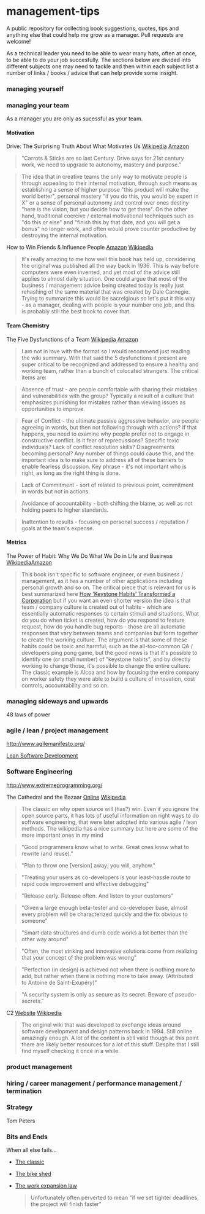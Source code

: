 # management-tips
A public repository for collecting book suggestions, quotes, tips and anything else that could help me grow as a manager. Pull requests are welcome!

As a technical leader you need to be able to wear many hats, often at once, to be able to do your job succesfully. The sections below are divided into different subjects one may need to tackle and then within each subject list a number of links / books / advice that can help provide some insight. 


### managing yourself


### managing your team

As a manager you are only as sucessful as your team.

#### Motivation

Drive: The Surprising Truth About What Motivates Us [Wikipedia](https://en.wikipedia.org/wiki/Drive:_The_Surprising_Truth_About_What_Motivates_Us) [Amazon](http://www.amazon.com/Drive-Surprising-Truth-About-Motivates/dp/1594484805/ref=sr_1_1) 

> "Carrots & Sticks are so last Century. Drive says for 21st century work, we need to upgrade to autonomy, mastery and purpose."

> The idea that in creative teams the only way to motivate people is through appealing to their internal motivation, through such means as establishing a sense of higher purpose "this product will make the world better", personal mastery "if you do this, you would be expert in X" or a sense of personal autonomy and control over ones destiny "here is the vision, but you decide how to get there". On the other hand, traditional coercive / external motivational techniques such as "do this or else" and "finish this by that date, and you will get a bonus" no longer work, and often would prove counter productive by destroying the internal motivation.


How to Win Friends & Influence People [Amazon](http://www.amazon.com/How-Win-Friends-Influence-People/dp/0671027034/ref=pd_sim_14_2) [Wikipedia](https://en.wikipedia.org/wiki/How_to_Win_Friends_and_Influence_People)

> It's really amazing to me how well this book has held up, considering the original was published all the way back in 1936. This is way before computers were even invented, and yet most of the advice still applies to almost daily situation. One could argue that most of the business / management advice being created today is really just rehashing of the same material that was created by Dale Carnegie. Trying to summarize this would be sacrelgious so let's put it this way - as a manager, dealing with people is your number one job, and this is probably still the best book to cover that.


#### Team Chemistry

The Five Dysfunctions of a Team
[Wikipedia](https://en.wikipedia.org/wiki/The_Five_Dysfunctions_of_a_Team)
[Amazon](http://www.amazon.com/The-Five-Dysfunctions-Team-Leadership/dp/0787960756)

> I am not in love with the format so I would recommend just reading the wiki summary. With that said the 5 dysfunctions it present are super critical to be recognized and addressed to ensure a healthy and working team, rather than a bunch of colocated strangers. The critical items are:

  > Absence of trust - are people comfortable with sharing their mistakes and vulnerabilities with the group? Typically a result of a culture that emphasizes punishing for mistakes rather than viewing issues as opportunities to improve.
  
  > Fear of Conflict - the ultimate passive aggressive behavior, are people agreeing in words, but then not following through with actions? If that happens, you need to examine why people prefer not to engage in constructive conflict. Is it fear of reprecussions? Specific toxic individuals? Lack of conflict resolution skills? Disagreements becoming personal? Any number of things could cause this, and the important idea is to make sure to address all of these barriers to enable fearless discussion. Key phrase - it's not important who is right, as long as the right thing is done.
  
  > Lack of Commitment - sort of related to previous point, commitment in words but not in actions. 
  
  > Avoidance of accountability - both shifting the blame, as well as not holding peers to higher standards. 
  
  > Inattention to results - focusing on personal success / reputation / goals at the team's expense.


#### Metrics


The Power of Habit: Why We Do What We Do in Life and Business 
[Wikipedia](https://en.wikipedia.org/wiki/The_Power_of_Habit)[Amazon](http://www.amazon.com/Power-Habit-What-Life-Business/dp/081298160X/ref=sr_1_1)

> This book isn't specific to software engineer, or even business / management, as it has a number of other applications including personal growth and so on. The critical piece that is relevant for us is best summarized here [How 'Keystone Habits' Transformed a Corporation](http://www.huffingtonpost.com/charles-duhigg/the-power-of-habit_b_1304550.html) but if you want an even shorter version the idea is that team / company culture is created out of habits - which are essentially automatic responses to certain stimuli and situations. What do you do when ticket is created, how do you respond to feature request, how do you handle bug reports - those are all automatic responses that vary between teams and companies but form together to create the working culture. The argument is that some of these habits could be toxic and harmful, such as the all-too-common QA / developers ping pong game, but the good news is that it's possible to identify one (or small number) of "keystone habits", and by directly working to change those, it's possible to change the entire culture. The classic example is Alcoa and how by focusing the entire company on worker safety they were able to build a culture of innovation, cost controls, accountability and so on. 


### managing sideways and upwards

48 laws of power


### agile / lean / project management

http://www.agilemanifesto.org/

[Lean Software Development](http://www.amazon.com/Lean-Software-Development-Agile-Toolkit/dp/0321150783/ref=sr_1_1)


### Software Engineering 

http://www.extremeprogramming.org/

The Cathedral and the Bazaar [Online](http://www.catb.org/esr/writings/cathedral-bazaar/) [Wikipedia](https://en.wikipedia.org/wiki/The_Cathedral_and_the_Bazaar)

> The classic on why open source will (has?) win. Even if you ignore the open source parts, it has lots of useful information on right ways to do software engineering, that were later adopted into various agile / lean methods. The wikipedia has a nice summary but here are some of the more important ones in my mind 

  > "Good programmers know what to write. Great ones know what to rewrite (and reuse)."
  
  > "Plan to throw one [version] away; you will, anyhow."
  
  > "Treating your users as co-developers is your least-hassle route to rapid code improvement and effective debugging"
  
  > "Release early. Release often. And listen to your customers"
  
  > "Given a large enough beta-tester and co-developer base, almost every problem will be characterized quickly and the fix obvious to someone"
  
  > "Smart data structures and dumb code works a lot better than the other way around"
  
  > "Often, the most striking and innovative solutions come from realizing that your concept of the problem was wrong"
  
  > "Perfection (in design) is achieved not when there is nothing more to add, but rather when there is nothing more to take away. (Attributed to Antoine de Saint-Exupéry)"
  
  > "A security system is only as secure as its secret. Beware of pseudo-secrets."
  
C2 [Website](http://c2.com/cgi/wiki?DesignPatterns) [Wikipedia](https://en.wikipedia.org/wiki/WikiWikiWeb)

> The original wiki that was developed to exchange ideas around software development and design patterns back in 1994. Still online amazingly enough. A lot of the content is still valid though at this point there are likely better resources for a lot of this stuff. Despite that I still find myself checking it once in a while.



### product management


### hiring / career management / performance management / termination


### Strategy

Tom Peters

### Bits and Ends

When all else fails...

+ [The classic](https://en.wikiquote.org/wiki/Murphy%27s_law)
+ [The bike shed](https://en.wikipedia.org/wiki/Parkinson%27s_law_of_triviality)
+ [The work expansion law](https://en.wikipedia.org/wiki/Parkinson%27s_law)

  > Unfortunately often perverted to mean "if we set tighter deadlines, the project will finish faster"


